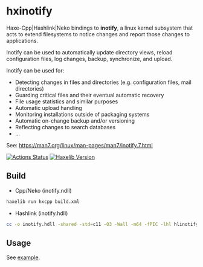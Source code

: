 # hxinotify

Haxe-Cpp|Hashlink|Neko bindings to **inotify**, a linux kernel subsystem that acts to extend filesystems to notice changes and report those changes to applications.

Inotify can be used to automatically update directory views, reload configuration files, log changes, backup, synchronize, and upload.

Inotify can be used for:
 * Detecting changes in files and directories (e.g. configuration files, mail directories)
 * Guarding critical files and their eventual automatic recovery
 * File usage statistics and similar purposes
 * Automatic upload handling
 * Monitoring installations outside of packaging systems
 * Automatic on-change backup and/or versioning
 * Reflecting changes to search databases
 * …

See: https://man7.org/linux/man-pages/man7/inotify.7.html

[![Actions Status](https://github.com/tong/hxinotify/workflows/CI/badge.svg)](https://github.com/tong/hxinotify) [![Haxelib Version](https://img.shields.io/github/tag/tong/hxinotify.svg?style=flat-square&colorA=EA8220&colorB=FBC707&label=haxelib)](http://lib.haxe.org/p/inotify/)

## Build

- Cpp/Neko (inotify.ndll)
```sh
haxelib run hxcpp build.xml
```

- Hashlink (inotify.hdll)
```sh
cc -o inotify.hdll -shared -std=c11 -O3 -Wall -m64 -fPIC -lhl hlinotify.c
```


## Usage

See [example](https://github.com/tong/hxinotify/blob/master/example/App.hx).
